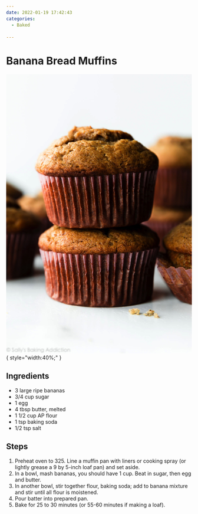 ```yaml
---
date: 2022-01-19 17:42:43
categories:
  - Baked
  
---
```


# Banana Bread Muffins
![bbmuffins.jpg](../../images/bbmuffins.jpg){ style="width:40%;" }


## Ingredients
* 3 large ripe bananas
* 3/4 cup sugar
* 1 egg
* 4 tbsp butter, melted
* 1 1/2 cup AP flour
* 1 tsp baking soda
* 1/2 tsp salt


## Steps
1. Preheat oven to 325. Line a muffin pan with liners or cooking spray (or lightly grease a 9 by 5-inch loaf pan) and set aside.
2. In a bowl, mash bananas, you should have 1 cup. Beat in sugar, then egg and butter.
3. In another bowl, stir together flour, baking soda; add to banana mixture and stir until all flour is moistened.
4. Pour batter into prepared pan.
5. Bake for 25 to 30 minutes (or 55-60 minutes if making a loaf).

